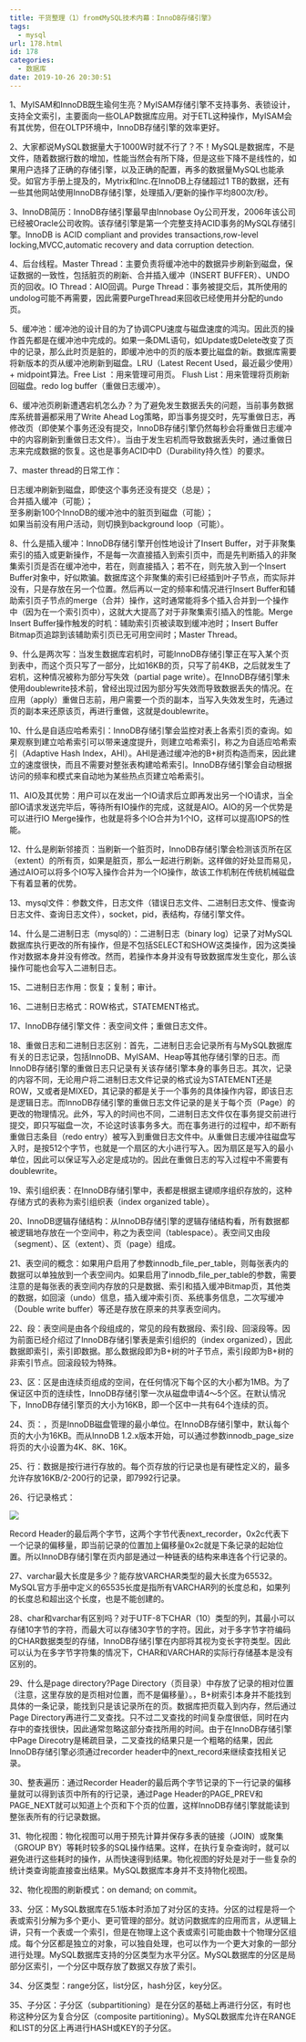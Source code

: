 ```yaml
---
title: 干货整理（1）from《MySQL技术内幕：InnoDB存储引擎》
tags:
  - mysql
url: 178.html
id: 178
categories:
  - 数据库
date: 2019-10-26 20:30:51
---
```


1、MyISAM和InnoDB既生瑜何生亮？MyISAM存储引擎不支持事务、表锁设计，支持全文索引，主要面向一些OLAP数据库应用。对于ETL这种操作，MyISAM会有其优势，但在OLTP环境中，InnoDB存储引擎的效率更好。

2、大家都说MySQL数据量大于1000W时就不行了？不！MySQL是数据库，不是文件，随着数据行数的增加，性能当然会有所下降，但是这些下降不是线性的，如果用户选择了正确的存储引擎，以及正确的配置，再多的数据量MySQL也能承受。如官方手册上提及的，Mytrix和Inc.在InnoDB上存储超过1 TB的数据，还有一些其他网站使用InnoDB存储引擎，处理插入/更新的操作平均800次/秒。

3、InnoDB简历：InnoDB存储引擎最早由Innobase Oy公司开发，2006年该公司已经被Oracle公司收购。该存储引擎是第一个完整支持ACID事务的MySQL存储引擎。InnoDB is ACID compliant and provides transactions,row-level locking,MVCC,automatic recovery and data corruption detection.

4、后台线程。Master Thread：主要负责将缓冲池中的数据异步刷新到磁盘，保证数据的一致性，包括脏页的刷新、合并插入缓冲（INSERT BUFFER）、UNDO页的回收。IO Thread：AIO回调。Purge Thread：事务被提交后，其所使用的undolog可能不再需要，因此需要PurgeThread来回收已经使用并分配的undo页。

5、缓冲池：缓冲池的设计目的为了协调CPU速度与磁盘速度的鸿沟。因此页的操作首先都是在缓冲池中完成的。如果一条DML语句，如Update或Delete改变了页中的记录，那么此时页是脏的，即缓冲池中的页的版本要比磁盘的新。数据库需要将新版本的页从缓冲池刷新到磁盘。LRU（Latest Recent Used，最近最少使用）+ midpoint算法。Free List ：用来管理可用页。 Flush List：用来管理将页刷新回磁盘。redo log buffer（重做日志缓冲）。

6、缓冲池页刷新遭遇宕机怎么办？为了避免发生数据丢失的问题，当前事务数据库系统普遍都采用了Write Ahead Log策略，即当事务提交时，先写重做日志，再修改页（即使某个事务还没有提交，InnoDB存储引擎仍然每秒会将重做日志缓冲中的内容刷新到重做日志文件）。当由于发生宕机而导致数据丢失时，通过重做日志来完成数据的恢复。这也是事务ACID中D（Durability持久性）的要求。

7、master thread的日常工作：

日志缓冲刷新到磁盘，即使这个事务还没有提交（总是）；  
合并插入缓冲（可能）；  
至多刷新100个InnoDB的缓冲池中的脏页到磁盘（可能）；  
如果当前没有用户活动，则切换到background loop（可能）。

8、什么是插入缓冲：InnoDB存储引擎开创性地设计了Insert Buffer，对于非聚集索引的插入或更新操作，不是每一次直接插入到索引页中，而是先判断插入的非聚集索引页是否在缓冲池中，若在，则直接插入；若不在，则先放入到一个Insert Buffer对象中，好似欺骗。数据库这个非聚集的索引已经插到叶子节点，而实际并没有，只是存放在另一个位置。然后再以一定的频率和情况进行Insert Buffer和辅助索引页子节点的merge（合并）操作，这时通常能将多个插入合并到一个操作中（因为在一个索引页中），这就大大提高了对于非聚集索引插入的性能。Merge Insert Buffer操作触发的时机：辅助索引页被读取到缓冲池时；Insert Buffer Bitmap页追踪到该辅助索引页已无可用空间时；Master Thread。

9、什么是两次写：当发生数据库宕机时，可能InnoDB存储引擎正在写入某个页到表中，而这个页只写了一部分，比如16KB的页，只写了前4KB，之后就发生了宕机，这种情况被称为部分写失效（partial page write）。在InnoDB存储引擎未使用doublewrite技术前，曾经出现过因为部分写失效而导致数据丢失的情况。在应用（apply）重做日志前，用户需要一个页的副本，当写入失效发生时，先通过页的副本来还原该页，再进行重做，这就是doublewrite。

10、什么是自适应哈希索引：InnoDB存储引擎会监控对表上各索引页的查询。如果观察到建立哈希索引可以带来速度提升，则建立哈希索引，称之为自适应哈希索引（Adaptive Hash Index，AHI）。AHI是通过缓冲池的B+树页构造而来，因此建立的速度很快，而且不需要对整张表构建哈希索引。InnoDB存储引擎会自动根据访问的频率和模式来自动地为某些热点页建立哈希索引。

11、AIO及其优势：用户可以在发出一个IO请求后立即再发出另一个IO请求，当全部IO请求发送完毕后，等待所有IO操作的完成，这就是AIO。AIO的另一个优势是可以进行IO Merge操作，也就是将多个IO合并为1个IO，这样可以提高IOPS的性能。

12、什么是刷新邻接页：当刷新一个脏页时，InnoDB存储引擎会检测该页所在区（extent）的所有页，如果是脏页，那么一起进行刷新。这样做的好处显而易见，通过AIO可以将多个IO写入操作合并为一个IO操作，故该工作机制在传统机械磁盘下有着显著的优势。

13、mysql文件：参数文件，日志文件（错误日志文件、二进制日志文件、慢查询日志文件、查询日志文件），socket，pid，表结构，存储引擎文件。

14、什么是二进制日志（mysql的）：二进制日志（binary log）记录了对MySQL数据库执行更改的所有操作，但是不包括SELECT和SHOW这类操作，因为这类操作对数据本身并没有修改。然而，若操作本身并没有导致数据库发生变化，那么该操作可能也会写入二进制日志。

15、二进制日志作用：恢复；复制；审计。

16、二进制日志格式：ROW格式，STATEMENT格式。

17、InnoDB存储引擎文件：表空间文件；重做日志文件。

18、重做日志和二进制日志区别：首先，二进制日志会记录所有与MySQL数据库有关的日志记录，包括InnoDB、MyISAM、Heap等其他存储引擎的日志。而InnoDB存储引擎的重做日志只记录有关该存储引擎本身的事务日志。其次，记录的内容不同，无论用户将二进制日志文件记录的格式设为STATEMENT还是ROW，又或者是MIXED，其记录的都是关于一个事务的具体操作内容，即该日志是逻辑日志。而InnoDB存储引擎的重做日志文件记录的是关于每个页（Page）的更改的物理情况。此外，写入的时间也不同，二进制日志文件仅在事务提交前进行提交，即只写磁盘一次，不论这时该事务多大。而在事务进行的过程中，却不断有重做日志条目（redo entry）被写入到重做日志文件中。从重做日志缓冲往磁盘写入时，是按512个字节，也就是一个扇区的大小进行写入。因为扇区是写入的最小单位，因此可以保证写入必定是成功的。因此在重做日志的写入过程中不需要有doublewrite。

19、索引组织表：在InnoDB存储引擎中，表都是根据主键顺序组织存放的，这种存储方式的表称为索引组织表（index organized table）。

20、InnoDB逻辑存储结构：从InnoDB存储引擎的逻辑存储结构看，所有数据都被逻辑地存放在一个空间中，称之为表空间（tablespace）。表空间又由段（segment）、区（extent）、页（page）组成。

21、表空间的概念：如果用户启用了参数innodb\_file\_per\_table，则每张表内的数据可以单独放到一个表空间内。如果启用了innodb\_file\_per\_table的参数，需要注意的是每张表的表空间内存放的只是数据、索引和插入缓冲Bitmap页，其他类的数据，如回滚（undo）信息，插入缓冲索引页、系统事务信息，二次写缓冲（Double write buffer）等还是存放在原来的共享表空间内。

22、段：表空间是由各个段组成的，常见的段有数据段、索引段、回滚段等。因为前面已经介绍过了InnoDB存储引擎表是索引组织的（index organized），因此数据即索引，索引即数据。那么数据段即为B+树的叶子节点，索引段即为B+树的非索引节点。回滚段较为特殊。

23、区：区是由连续页组成的空间，在任何情况下每个区的大小都为1MB。为了保证区中页的连续性，InnoDB存储引擎一次从磁盘申请4～5个区。在默认情况下，InnoDB存储引擎页的大小为16KB，即一个区中一共有64个连续的页。

24、页：，页是InnoDB磁盘管理的最小单位。在InnoDB存储引擎中，默认每个页的大小为16KB。而从InnoDB 1.2.x版本开始，可以通过参数innodb\_page\_size将页的大小设置为4K、8K、16K。

25、行：数据是按行进行存放的。每个页存放的行记录也是有硬性定义的，最多允许存放16KB/2-200行的记录，即7992行记录。

26、行记录格式：

![](http://106.54.113.128/wordpress/wp-content/uploads/2019/10/image-2.png)

Record Header的最后两个字节，这两个字节代表next_recorder，0x2c代表下一个记录的偏移量，即当前记录的位置加上偏移量0x2c就是下条记录的起始位置。所以InnoDB存储引擎在页内部是通过一种链表的结构来串连各个行记录的。

27、varchar最大长度是多少？能存放VARCHAR类型的最大长度为65532。MySQL官方手册中定义的65535长度是指所有VARCHAR列的长度总和，如果列的长度总和超出这个长度，也是不能创建的。

28、char和varchar有区别吗？对于UTF-8下CHAR（10）类型的列，其最小可以存储10字节的字符，而最大可以存储30字节的字符。因此，对于多字节字符编码的CHAR数据类型的存储，InnoDB存储引擎在内部将其视为变长字符类型。因此可以认为在多字节字符集的情况下，CHAR和VARCHAR的实际行存储基本是没有区别的。

29、什么是page directory?Page Directory（页目录）中存放了记录的相对位置（注意，这里存放的是页相对位置，而不是偏移量）。，B+树索引本身并不能找到具体的一条记录，能找到只是该记录所在的页。数据库把页载入到内存，然后通过Page Directory再进行二叉查找。只不过二叉查找的时间复杂度很低，同时在内存中的查找很快，因此通常忽略这部分查找所用的时间。由于在InnoDB存储引擎中Page Direcotry是稀疏目录，二叉查找的结果只是一个粗略的结果，因此InnoDB存储引擎必须通过recorder header中的next_record来继续查找相关记录。

30、整表遍历：通过Recorder Header的最后两个字节记录的下一行记录的偏移量就可以得到该页中所有的行记录，通过Page Header的PAGE\_PREV和PAGE\_NEXT就可以知道上个页和下个页的位置，这样InnoDB存储引擎就能读到整张表所有的行记录数据。

31、物化视图：物化视图可以用于预先计算并保存多表的链接（JOIN）或聚集（GROUP BY）等耗时较多的SQL操作结果。这样，在执行复杂查询时，就可以避免进行这些耗时的操作，从而快速得到结果。物化视图的好处是对于一些复杂的统计类查询能直接查出结果。MySQL数据库本身并不支持物化视图。

32、物化视图的刷新模式：on demand; on commit。

33、分区：MySQL数据库在5.1版本时添加了对分区的支持。分区的过程是将一个表或索引分解为多个更小、更可管理的部分。就访问数据库的应用而言，从逻辑上讲，只有一个表或一个索引，但是在物理上这个表或索引可能由数十个物理分区组成。每个分区都是独立的对象，可以独自处理，也可以作为一个更大对象的一部分进行处理。MySQL数据库支持的分区类型为水平分区。MySQL数据库的分区是局部分区索引，一个分区中既存放了数据又存放了索引。

34、分区类型：range分区，list分区，hash分区，key分区。

35、子分区：子分区（subpartitioning）是在分区的基础上再进行分区，有时也称这种分区为复合分区（composite partitioning）。MySQL数据库允许在RANGE和LIST的分区上再进行HASH或KEY的子分区。